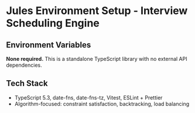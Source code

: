 # Jules Environment Setup - Interview Scheduling Engine

## Environment Variables

**None required.** This is a standalone TypeScript library with no external API dependencies.

## Tech Stack
- TypeScript 5.3, date-fns, date-fns-tz, Vitest, ESLint + Prettier
- Algorithm-focused: constraint satisfaction, backtracking, load balancing
